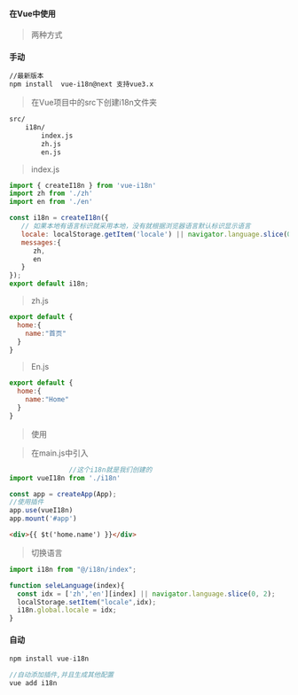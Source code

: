 #### 在Vue中使用

> 两种方式

#### 手动

```bash
//最新版本
npm install  vue-i18n@next 支持vue3.x
```

> 在Vue项目中的src下创建i18n文件夹

```bash
src/
	i18n/
		index.js
		zh.js
		en.js
```

> index.js

```js
import { createI18n } from 'vue-i18n'
import zh from './zh'
import en from './en'

const i18n = createI18n({
   // 如果本地有语言标识就采用本地，没有就根据浏览器语言默认标识显示语言
   locale: localStorage.getItem('locale') || navigator.language.slice(0, 2),
   messages:{
      zh,
      en
   }
});
export default i18n;
```

> zh.js

```js
export default {
  home:{
    name:"首页"
  }
}
```

> En.js

```js
export default {
  home:{
    name:"Home"
  }
}
```

> 使用

> 在main.js中引入

```js
               //这个i18n就是我们创建的
import vueI18n from './i18n'

const app = createApp(App);
//使用插件
app.use(vueI18n)
app.mount('#app')
```

```html
<div>{{ $t('home.name') }}</div>
```

> 切换语言

```js
import i18n from "@/i18n/index";

function seleLanguage(index){
  const idx = ['zh','en'][index] || navigator.language.slice(0, 2);
  localStorage.setItem("locale",idx);
  i18n.global.locale = idx;
}
```

#### 自动

```js
npm install vue-i18n
```

```js
//自动添加插件,并且生成其他配置
vue add i18n
```

